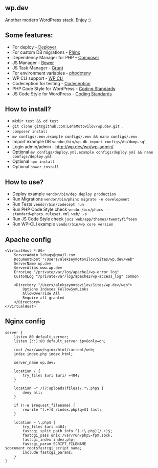 ## wp.dev
Another modern WordPress stack. Enjoy :)

## Some features:

* For deploy - [Deployer](http://deployer.org/)
* For custom DB migrations - [Phinx](https://phinx.org/)
* Dependency Manager for PHP - [Composer](https://getcomposer.org/)
* JS Manager - [Bower](http://bower.io/)
* JS Task Manager - [Grunt](http://gruntjs.com/)
* For environment variables - [phpdotenv](https://github.com/vlucas/phpdotenv)
* WP CLI support - [WP CLI](http://wp-cli.org/)
* Codeception for testing - [Codeception](http://codeception.com/)
* PHP Code Style for WordPress - [Coding Standards](https://make.wordpress.org/core/handbook/best-practices/coding-standards/php/)
* JS Code Style for WordPress - [Coding Standards](https://make.wordpress.org/core/handbook/best-practices/coding-standards/javascript/)

## How to install?

* ```mkdir test && cd test```
* ```git clone git@github.com:LehaMotovilov/wp.dev.git .```
* ```composer install```
* ```mv configs/.env.example configs/.env && nano configs/.env```
* Import example DB ```vendor/bin/wp db import configs/db/dump.sql```
* Login admin/admin - http://wp.dev/wp/wp-admin/
* Optional ```mv configs/deploy.yml.example configs/deploy.yml && nano configs/deploy.yml```
* Optional ```npm install```
* Optional ```bower install```

## How to use?

* Deploy example ```vendor/bin/dep deploy production```
* Run Migrations ```vendor/bin/phinx migrate -e development```
* Run Tests ```vendor/bin/codecept run```
* Run PHP Code Style check ```vendor/bin/phpcs --standard=phpcs.ruleset.xml web/ -s```
* Run JS Code Style check ```jscs web/app/themes/twentyfifteen```
* Run WP-CLI example ```vendor/bin/wp core version```

## Apache config
```
<VirtualHost *:80>
	ServerAdmin lehaqs@gmail.com
	DocumentRoot "/Users/alekseymotovilov/Sites/wp.dev/web"
	ServerName wp.dev
	ServerAlias www.wp.dev
	ErrorLog "/private/var/log/apache2/wp-error_log"
	CustomLog "/private/var/log/apache2/wp-access_log" common

	<Directory "/Users/alekseymotovilov/Sites/wp.dev/web">
		Options Indexes FollowSymLinks
		AllowOverride All
		Require all granted
	</Directory>
</VirtualHost>
```

## Nginx config
```
server {
	listen 80 default_server;
	listen [::]:80 default_server ipv6only=on;

	root /var/www/nginx/html/current/web;
	index index.php index.html;

	server_name wp.dev;

	location / {
		try_files $uri $uri/ =404;
	}

	location ~* /(?:uploads|files)/.*\.php$ {
		deny all;
	}

	if (!-e $request_filename) {
		rewrite ^(.+)$ /index.php?q=$1 last;
	}

	location ~ \.php$ {
		try_files $uri =404;
		fastcgi_split_path_info ^(.+\.php)(/.+)$;
		fastcgi_pass unix:/var/run/php5-fpm.sock;
		fastcgi_index index.php;
		fastcgi_param SCRIPT_FILENAME $document_root$fastcgi_script_name;
		include fastcgi_params;
	}
}
```
